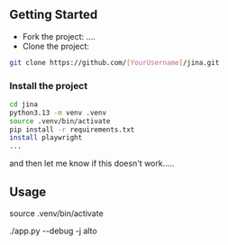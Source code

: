 ## Getting Started

- Fork the project: ....
- Clone the project:
```bash
git clone https://github.com/[YourUsername]/jina.git
```

### Install the project

```bash
cd jina
python3.13 -m venv .venv
source .venv/bin/activate
pip install -r requirements.txt
install playwright
...
```
and then let me know if this doesn't work.....

## Usage

source .venv/bin/activate

./app.py --debug -j alto